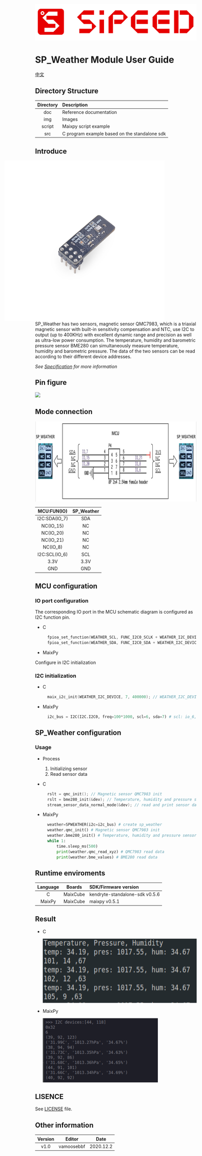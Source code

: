 <img src="img/icon_sipeed2.png" style="zoom: 80%;" />

# SP_Weather Module User Guide

[中文](README_CN.md)

## Directory Structure
| Directory | Description                                   |
| :-------: | :-------------------------------------------- |
|    doc    | Reference documentation                       |
|    img    | Images                                        |
|  script   | Maixpy script example                         |
|    src    | C program example based on the standalone sdk |

## Introduce

<img src="img/sp_weather.png" style="padding-right:100px;" align="right" width="500" />

SP_Weather has two sensors, magnetic sensor QMC7983, which is a triaxial magnetic sensor with built-in sensitivity compensation and NTC, use I2C to output (up to 400KHz) with excellent dynamic range and precision as well as ultra-low power consumption. The temperature, humidity and barometric pressure sensor BME280 can simultaneously measure temperature, humidity and barometric pressure. The data of the two sensors can be read according to their different device addresses.

*See [Specification](doc/SP-WEATHER规格书V1.0.pdf) for more information*

## Pin figure

<img src="img/back.png" width="300" />

## Mode connection

<img src="img/connection.png" height="250">

|  MCU:FUN(IO)  | SP_Weather |
| :-----------: | :--------: |
| I2C:SDA(IO_7) |    SDA     |
|   NC(IO_15)   |     NC     |
|   NC(IO_20)   |     NC     |
|   NC(IO_21)   |     NC     |
|   NC(IO_8)    |     NC     |
| I2C:SCL(IO_6) |    SCL     |
|     3.3V      |    3.3V    |
|      GND      |    GND     |

## MCU configuration

### IO port configuration

The corresponding IO port in the MCU schematic diagram is configured as I2C function pin.

* C

  ```c
    fpioa_set_function(WEATHER_SCL, FUNC_I2C0_SCLK + WEATHER_I2C_DEVICE * 2); // WEATHER_SCL: 6;
    fpioa_set_function(WEATHER_SDA, FUNC_I2C0_SDA + WEATHER_I2C_DEVICE * 2); // WEATHER_SDA: 7;
  ```

* MaixPy

Configure in I2C initialization

### I2C initialization

* C

  ```c
    maix_i2c_init(WEATHER_I2C_DEVICE, 7, 400000); // WEATHER_I2C_DEVICE: 0;
  ```

* MaixPy

  ```python
    i2c_bus = I2C(I2C.I2C0, freq=100*1000, scl=6, sda=7) # scl: io_6, sda: io_7
  ```

## SP_Weather configuration

### Usage

* Process

  1. Initializing sensor
  2. Read sensor data

* C

  ```c
    rslt = qmc_init(); // Magnetic sensor QMC7983 init 
    rslt = bme280_init(&dev); // Temperature, humidity and pressure sensors BME280 init 
    stream_sensor_data_normal_mode(&dev); // read and print sensor data
  ```
  
* MaixPy

  ```python
    weather=SPWEATHER(i2c=i2c_bus) # create sp_weather
    weather.qmc_init() # Magnetic sensor QMC7983 init 
    weather.bme280_init() # Temperature, humidity and pressure sensors BME280 init 
    while 1:
        time.sleep_ms(500)
        print(weather.qmc_read_xyz) # QMC7983 read data
        print(weather.bme_values) # BME280 read data
  ```

## Runtime enviroments

| Language |  Boards  | SDK/Firmware version           |
| :------: | :------: | :----------------------------- |
|    C     | MaixCube | kendryte-standalone-sdk v0.5.6 |
|  MaixPy  | MaixCube | maixpy v0.5.1                  |

## Result

* C

    <img src="img/log_c.png" height="200">

* MaixPy

    <img src="img/log_py.png" height = "200">

## LISENCE

See [LICENSE](LICENSE) file.

## Other information

| Version |   Editor   |   Date    |
| :-----: | :--------: | :-------: |
|  v1.0   | vamoosebbf | 2020.12.2 |
